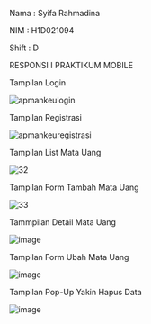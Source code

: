 Nama : Syifa Rahmadina

NIM  : H1D021094

Shift :  D

RESPONSI I PRAKTIKUM MOBILE

Tampilan Login

![apmankeulogin](https://github.com/user-attachments/assets/a63e97d1-b164-4acc-9e57-5f105c3086aa)


Tampilan Registrasi

![apmankeuregistrasi](https://github.com/user-attachments/assets/1bebbc0f-a2f5-479f-99e9-899652c962c0)


Tampilan List Mata Uang

![32](https://github.com/user-attachments/assets/dc53ab99-cc9a-4392-a768-960c8c4c229c)


Tampilan Form Tambah Mata Uang 

![33](https://github.com/user-attachments/assets/986a54dc-ae1b-4f21-862f-56f6556bcea4)


Tammpilan Detail Mata Uang

![image](https://github.com/user-attachments/assets/9b933c69-7909-478d-87d0-831ff2e9f5d7)


Tampilan Form Ubah Mata Uang

![image](https://github.com/user-attachments/assets/b3df02fb-cb3e-4fd4-a379-0664efe355c3)


Tampilan Pop-Up Yakin Hapus Data 

![image](https://github.com/user-attachments/assets/aa849b92-7ca8-4407-882c-f2ded4d551d1)


